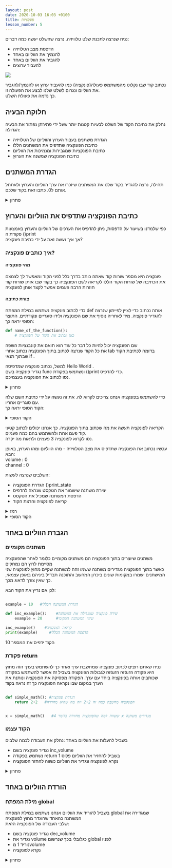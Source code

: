 ```yaml
---
layout: post
date: 2020-10-03 16:03 +0100
title: פונקציות
lesson_number: 5
---
```


נניח שנרצה לתכנת שלט טלוויזיה. נרצה שהשלט יעשה כמה דברים:

 - הדפסת מצב הטלויזיה 
 - להנמיך את הווליום באחד
 - להגביר את הווליום באחד
 - להעביר ערוצים

![](rc_pic.jfif)

נכתוב קוד שבו נקלוט מהמשתמש פעולה(פונקציה) כמו להעביר ערוץ או להנמיך/להגביר את הווליום
ונגרום לשלט שלנו לבצע את הפעולה זו. 
<br>
כך נדמה את פעולת השלט.

## חלוקת הבעיה
נחלק את כתיבת הקוד של השלט לבעיות קטנות יותר שעל ידי פתירתן נפתור את הבעיה הגדולה:
- הגדרת משתנים בעבור הערוץ והווליום של הטלויזיה
- כתיבת הפונקציה שתדפיס את המשתנים הללו
- כתיבת הפונקציות שמגבירות ומנמיכות את הווליום
- כתיבת הפונקציה שמשנה את הערוץ 

## הגדרת המשתנים
תחילה, נרצה להגדיר בקוד שלנו את המשתנים שיזכרו את ערך הווליום והערוץ ולאתחל אותם ל0.
כתבו זאת בקוד שלכם. 


<details>
<summary>
פתרון
</summary>
 
```python
channel = 0
volume = 0
```
</details>


## כתיבת הפונקציה שתדפיס את הווליום והערוץ
כפי שלמדנו בשיעור על הדפסות, ניתן להדפיס את הערכים של הווליום והערוץ באמצעות פקודת ה 
()print
<br>
אך איך נעשה זאת על ידי כתיבת פונקציה? 

### איך כותבים פונקציה? 
#### מהי פונקציה
פונקציה היא מספר שורות קוד שאתה כותב בדרך כלל לפני הקוד ומאפשר לך לצמצם את הכתיבה של שורות הקוד הללו לקריאה לשם הפונקציה
כך בקוד שבו אותן שורות קוד חוזרות הרבה פעמים אפשר לקצר אותן לפונקציה
#### צורת כתיבה
כדי לכתוב פונקציה נשתמש במילת המפתח
def
אותה נכתוב כדי לציין לפייתון שנרצה להגדיר פונקציה. 
מיד לאחריה נוסיף את שם הפונקציה ולידו סוגריים ונקודתיים. 
התוצר  הסופי יראה כך:

<div dir="ltr">
 
```python
def name_of_the_function():
    # כאן נכתוב את הקוד של הפונקציה 
```
</div>
שם הפונקציה יכול להיות כל דבר כל עוד הוא תואם את קונבנציות השפה
<br>
את כל הקוד שנרצה לכתוב בתוך הפונקציה נכתוב אחרי 
tab 
בדומה לכתיבת  הקוד שבתוך תנאי 
if
.

למשל, נכתוב פונקציה שמדפיסה 
Hello World
.
<br> 
נגדיר פונקציה בשם 
func 
ונשתמש בפקודת 
()print
כדי להדפיס. 
<br> 
נסו לכתוב את הפונקציה בעצמיכם. 

<details>
<summary>
פתרון
</summary>
 
```python
def func():
  # Hello World הפונקציה מדפיסה את המשפט
  print("Hello World")
```

</details>

כדי להשתמש בפונקציה אנחנו צריכים לקרוא לה.  את זה נעשה על ידי כתיבת השם שלה עם סוגריים אחריו.
<br>
הקוד הסופי יראה כך:

<details>
<summary>
הקוד הסופי
</summary>

```python
def func():
    # Hello World הפונקציה מדפיסה את המשפט
    print("Hello World")

func() # הקריאה לפונקציה
 ```
 
</details>
 
הקריאה לפונקציה תעשה את מה שכתוב בתוך הפונקציה. כך אנחנו יכולים לכתוב קטעי קוד פעם אחת ולהשתמש בהם כמה פעמים.
<br>
נסו לקרוא לפונקציה 3 פעמים ולראות מה יקרה. 

עכשיו נכתוב את הפונקציה שתדפיס את מצב הטלוויזיה - מהו הווליום ומהו הערוץ, באופן הבא:
<br>
volume : 0 
<br>
channel : 0
<br>

השלבים שנרצה לעשות:
- הגדרת הפונקציה ()print_state
- יצירת משתנה שישמור את הטקסט שנרצה להדפיס 
- הדפסת המשתנה שמכיל את הטקסט
- קריאה לפונקציה והרצת הקוד  

<details>
<summary>
רמז
</summary>

 ```python
def print_state():
    string = # הטקסט שנרצה להדפיס

func() # הקריאה לפונקציה
 ```

</details>

<details>
<summary>
הקוד הסופי
</summary>

```python
def print_state():
    string = "volume : " + str(volume) + "\n" + "channel : " + str(channel)
    print(string)

print_state() # הקריאה לפונקציה
 ```

</details>

## הגברת הווליום באחד

### משתנים מקומיים 

משתנים שיוצרים בתוך הפונקציה הם משתנים מקומיים כלומר לאחר שהפונקציה מסיימת לרוץ הם נמחקים
<br>
כאשר בתוך הפונקציה מגדירים משתנה ששמו זהה למשתנה שקיים מחוץ לפונקציה שני המישתנים ישמרו במקומות שונים ביכרון המחשב והתוכנה תבדיל ביניהם באופן עצמאי, כך שאין צורך לדאוג מכך. 

לכן אם נריץ את הקוד הבא:
 <div dir="ltr">
 
```python
 
example = 10   #הגדרת המשתנה הכללי

def inc_example():    #יצירת פונקציה שמגדילה את המשתנה
    example = 20      #שינוי המשתנה המקומי

inc_example()    #קריאה לפונקציה
print(example)     #הדפסת המשתנה הכללי

```

</div>
הקוד ידפיס את המספר 10

### פקודת return

נניח שאתם רוצים לכתוב פונקציה שמחשבת ערך ואחר כך להשתמש בערך הזה מחוץ לגבולות הפונקציה
בשביל זה אפשר להשתמש בפקודה return 
return היא פקודה שכותבים אותה בפונקציה ביחד עם ערך. הפקודה מפסיקה את הפונקציה ונותנת את הערך במקום שבו נקראה הפונקציה
כך זה נראה בקוד
 <div dir="ltr">
 
```python
 
def simple_math(): #הגדרת פונקציה 
    return 2+2   #הפונקציה מחשבת כמה זה 2+2 וזה מה שהיא מחזירה


x = simple_math()   #ששווה למה שהפונקציה מחזירה כלומר 4 x מגדירים משתנה 

```
</div>

### הקוד עצמו

בשביל להעלות את הווליום באחד
:נחלק את העבודה לכמה שלבים
- נגדיר פונקציה בשם inc_volume 
- נשתמש בפקודה return בשביל להחזיר את הווליום פלוס 1 
- נקרא לפונקציה ונגדיר את הווליום כשווה להחזר הפונקציה 

<details>
<summary>
פתרון
</summary>

```python
volume = 10

def inc_volume():
   return volume + 1

volume = inc_volume()
```
</details>

## הורדת הווליום באחד

### מילת המפתח global

 בשביל להוריד את הווליום אנחנו נשתמש במילת המפתח global שמגדירה את המשתנה כהאחד שהוגדר מחוץ לפונקציה 
 <br>
שלבי העבודה של הפונקציה הזאת:
- נגדיר פונקציה בשם dec_volume 
- נגדיר את volume כגלובלי בכך שנרשום global לפניו
- נוריד 1 מvolume
- נקרא לפונקציה

<details>
<summary>
פתרון
</summary>
```python
volume = 10

def dec_volume():
    global volume
    volume = volume - 1

dec_volume()
```
</details>

## כתיבת פונקציה שמעבירה ערוץ

### פרמטרים

כדי לשנות את הערוץ לערוץ מסוים אחר אנחנו צריכים להשתמש בפרמטרים
<br>
פרמטרים הם ערכים שאתה מגדיר לפונקציה כשאתה קורא לה
<br>
כדי להשתמש בפרמטרים דבר ראשון צריך כשמגדירים את הפונקציה לכתוב את שם הפרמטר בסוגריים
<br>
<div dir="ltr">
 
```python
def name_of_the_function(name_of_parameter):
```
</div>
פונקציה יכולה לקבל כמה פרמטרים רק צריך לשים פסיק בינהם
<br>
לאחר הגדרת פרמטר בפונקציה אפשר להשתמש בו כמו כל משתנה בפונקציה
<br>
כאשר קוראים לפונקציה צריך למלא את הערך של הפרמטרים לפי הסדר
<br>
<br>
נניח שאתם רוצים לכתוב פונקציה שמחברת שני מספרים ומדפיסה את התוצאה

<details>
<summary>
פתרון
</summary>

```python
def add(num1, num2):
    print(num1 + num2)

add(2, 5)
```

</details>

### הקוד עצמו

שלבי המשימה:
- הגדרת פונקציה שמקבלת פרמטר של ערוץ
- נשתמש בglobal בשביל להתיחס לערוץ הגלובלי 
- שינוי הערוץ שיהיה שווה לערך הפרמטר
- קריאה לפונקציה עם ערוץ חדש

<details>
<summary>
פתרון
</summary>

```python
def change_channel(new_channel):
    global channel
    channel = new_channel

change_channel(34)
```

</details>


## משימת בונוס

### לקיחת פקודות מהמשתמש

על מנת לקחת פקודות מהמשתמש אנחנו נצטרך:
- ליצור משתנה user_command שמקבל טקסט מהמשתמש
- להעביר את הטקסט בתנאי if על מנת לגלות לאיזה פקודה הוא התכוון
- להפנות את הטקסטים print state וdec volume לפונקציות print_state וdec_volume
- להפנות את inc volume לפונקציה inc_volume ולשנות את הערך של volume להחזר
- לבדוק אם הטקסט הוא change channel ואם כן לבקש ערוץ מהמשתמש ולהעביר אותו בפרמטר בchange_channel


<details>
<summary>
רמז
</summary>

 תנסו להתחיל עם להבין מה הפונקציה הנכונה

 ```python
  user_command = input("waiting for commands")
  if user_command == "print state":
      pass   #pass היא פקודה שמאפשרת לכתוב חלק בלי קוד
  if user_command == "inc volume":
      pass
  if user_command == "dec volume":
      pass
  if user_command == "change channel":
      pass
 ```

 </details>

<details>
<summary>
פתרון
</summary>

```python
 user_command = input("waiting for commands")
    if user_command == "print state":
        print_state()
    if user_command == "inc volume":
        volume = inc_volume()
    if user_command == "dec volume":
        dec_volume()
    if user_command == "change channel":
        target_channel = input("please enter target channel")
        change_channel(target_channel)
```

</details>

